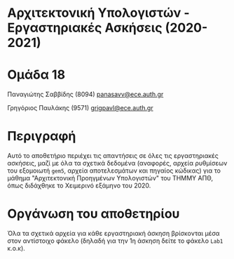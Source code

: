# Αρχιτεκτονική Υπολογιστών - Εργαστηριακές Ασκήσεις (2020-2021)

# Ομάδα 18
Παναγιώτης Σαββίδης (8094) <panasavv@ece.auth.gr>

Γρηγόριος Παυλάκης (9571) <grigpavl@ece.auth.gr>

# Περιγραφή

Αυτό το αποθετήριο περιέχει τις απαντήσεις σε όλες τις εργαστηριακές
ασκήσεις, μαζί με όλα τα σχετικά δεδομένα (αναφορές, αρχεία ρυθμίσεων
του εξομοιωτή `gem5`, αρχεία αποτελεσμάτων και πηγαίος κώδικας) για
το μάθημα "Αρχιτεκτονική Προηγμένων Υπολογιστών" του ΤΗΜΜΥ ΑΠΘ, όπως
διδάχθηκε το Χειμερινό εξάμηνο του 2020.

# Οργάνωση του αποθετηρίου

Όλα τα σχετικά αρχεία για κάθε εργαστηριακή άσκηση βρίσκονται μέσα 
στον αντίστοιχο φάκελο (δηλαδή για την 1η άσκηση δείτε το φάκελο
`Lab1` κ.ο.κ).
